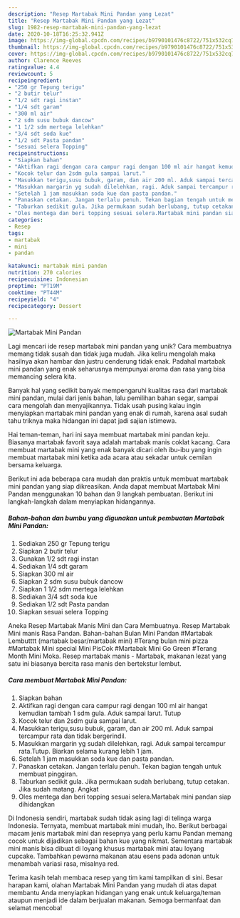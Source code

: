 ```yaml
---
description: "Resep Martabak Mini Pandan yang Lezat"
title: "Resep Martabak Mini Pandan yang Lezat"
slug: 1982-resep-martabak-mini-pandan-yang-lezat
date: 2020-10-18T16:25:32.941Z
image: https://img-global.cpcdn.com/recipes/b9790101476c8722/751x532cq70/martabak-mini-pandan-foto-resep-utama.jpg
thumbnail: https://img-global.cpcdn.com/recipes/b9790101476c8722/751x532cq70/martabak-mini-pandan-foto-resep-utama.jpg
cover: https://img-global.cpcdn.com/recipes/b9790101476c8722/751x532cq70/martabak-mini-pandan-foto-resep-utama.jpg
author: Clarence Reeves
ratingvalue: 4.4
reviewcount: 5
recipeingredient:
- "250 gr Tepung terigu"
- "2 butir telur"
- "1/2 sdt ragi instan"
- "1/4 sdt garam"
- "300 ml air"
- "2 sdm susu bubuk dancow"
- "1 1/2 sdm mertega lelehkan"
- "3/4 sdt soda kue"
- "1/2 sdt Pasta pandan"
- "sesuai selera Topping"
recipeinstructions:
- "Siapkan bahan"
- "Aktifkan ragi dengan cara campur ragi dengan 100 ml air hangat kemudian tambah 1 sdm gula. Aduk sampai larut. Tutup"
- "Kocok telur dan 2sdm gula sampai larut."
- "Masukkan terigu,susu bubuk, garam, dan air 200 ml. Aduk sampai tercampur rata dan tidak bergerindil."
- "Masukkan margarin yg sudah dilelehkan, ragi. Aduk sampai tercampur rata.Tutup. Biarkan selama kurang lebih 1 jam."
- "Setelah 1 jam masukkan soda kue dan pasta pandan."
- "Panaskan cetakan. Jangan terlalu penuh. Tekan bagian tengah untuk membuat pinggiran."
- "Taburkan sedikit gula. Jika permukaan sudah berlubang, tutup cetakan. Jika sudah matang. Angkat"
- "Oles mentega dan beri topping sesuai selera.Martabak mini pandan siap dihidangkan"
categories:
- Resep
tags:
- martabak
- mini
- pandan

katakunci: martabak mini pandan 
nutrition: 270 calories
recipecuisine: Indonesian
preptime: "PT19M"
cooktime: "PT44M"
recipeyield: "4"
recipecategory: Dessert

---
```



![Martabak Mini Pandan](https://img-global.cpcdn.com/recipes/b9790101476c8722/751x532cq70/martabak-mini-pandan-foto-resep-utama.jpg)

Lagi mencari ide resep martabak mini pandan yang unik? Cara membuatnya memang tidak susah dan tidak juga mudah. Jika keliru mengolah maka hasilnya akan hambar dan justru cenderung tidak enak. Padahal martabak mini pandan yang enak seharusnya mempunyai aroma dan rasa yang bisa memancing selera kita.

Banyak hal yang sedikit banyak mempengaruhi kualitas rasa dari martabak mini pandan, mulai dari jenis bahan, lalu pemilihan bahan segar, sampai cara mengolah dan menyajikannya. Tidak usah pusing kalau ingin menyiapkan martabak mini pandan yang enak di rumah, karena asal sudah tahu triknya maka hidangan ini dapat jadi sajian istimewa.

Hai teman-teman, hari ini saya membuat martabak mini pandan keju. Biasanya martabak favorit saya adalah martabak manis coklat kacang. Cara membuat martabak mini yang enak banyak dicari oleh ibu-ibu yang ingin membuat martabak mini ketika ada acara atau sekadar untuk cemilan bersama keluarga.


Berikut ini ada beberapa cara mudah dan praktis untuk membuat martabak mini pandan yang siap dikreasikan. Anda dapat membuat Martabak Mini Pandan menggunakan 10 bahan dan 9 langkah pembuatan. Berikut ini langkah-langkah dalam menyiapkan hidangannya.

<!--inarticleads1-->

##### Bahan-bahan dan bumbu yang digunakan untuk pembuatan Martabak Mini Pandan:

1. Sediakan 250 gr Tepung terigu
1. Siapkan 2 butir telur
1. Gunakan 1/2 sdt ragi instan
1. Sediakan 1/4 sdt garam
1. Siapkan 300 ml air
1. Siapkan 2 sdm susu bubuk dancow
1. Siapkan 1 1/2 sdm mertega lelehkan
1. Sediakan 3/4 sdt soda kue
1. Sediakan 1/2 sdt Pasta pandan
1. Siapkan sesuai selera Topping


Aneka Resep Martabak Manis Mini dan Cara Membuatnya. Resep Martabak Mini manis Rasa Pandan. Bahan-bahan Bulan Mini Pandan #Martabak Lembutttt (martabak besar/martabak mini) #Terang bulan mini pizza #Martabak Mini special Mini PisCok #Martabak Mini Go Green #Terang Month Mini Moka. Resep martabak manis - Martabak, makanan lezat yang satu ini biasanya bercita rasa manis den bertekstur lembut. 

<!--inarticleads2-->

##### Cara membuat Martabak Mini Pandan:

1. Siapkan bahan
1. Aktifkan ragi dengan cara campur ragi dengan 100 ml air hangat kemudian tambah 1 sdm gula. Aduk sampai larut. Tutup
1. Kocok telur dan 2sdm gula sampai larut.
1. Masukkan terigu,susu bubuk, garam, dan air 200 ml. Aduk sampai tercampur rata dan tidak bergerindil.
1. Masukkan margarin yg sudah dilelehkan, ragi. Aduk sampai tercampur rata.Tutup. Biarkan selama kurang lebih 1 jam.
1. Setelah 1 jam masukkan soda kue dan pasta pandan.
1. Panaskan cetakan. Jangan terlalu penuh. Tekan bagian tengah untuk membuat pinggiran.
1. Taburkan sedikit gula. Jika permukaan sudah berlubang, tutup cetakan. Jika sudah matang. Angkat
1. Oles mentega dan beri topping sesuai selera.Martabak mini pandan siap dihidangkan


Di Indonesia sendiri, martabak sudah tidak asing lagi di telinga warga Indonesia. Ternyata, membuat martabak mini mudah, lho. Berikut berbagai macam jenis martabak mini dan resepnya yang perlu kamu Pandan memang cocok untuk dijadikan sebagai bahan kue yang nikmat. Sementara martabak mini manis bisa dibuat di loyang khusus martabak mini atau loyang cupcake. Tambahkan pewarna makanan atau esens pada adonan untuk menambah variasi rasa, misalnya red. 

Terima kasih telah membaca resep yang tim kami tampilkan di sini. Besar harapan kami, olahan Martabak Mini Pandan yang mudah di atas dapat membantu Anda menyiapkan hidangan yang enak untuk keluarga/teman ataupun menjadi ide dalam berjualan makanan. Semoga bermanfaat dan selamat mencoba!
